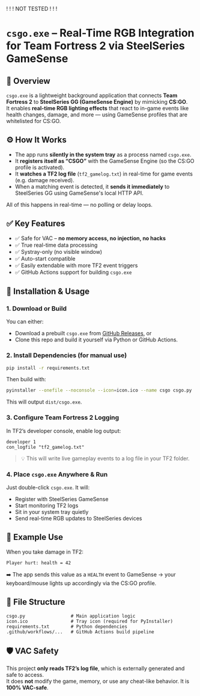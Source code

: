 ! ! ! NOT TESTED ! ! !

# `csgo.exe` – Real-Time RGB Integration for Team Fortress 2 via SteelSeries GameSense

## 🎯 Overview

`csgo.exe` is a lightweight background application that connects **Team Fortress 2** to **SteelSeries GG (GameSense Engine)** by mimicking **CS:GO**.  
It enables **real-time RGB lighting effects** that react to in-game events like health changes, damage, and more — using GameSense profiles that are whitelisted for CS:GO.

## ⚙️ How It Works

- The app runs **silently in the system tray** as a process named `csgo.exe`.
- It **registers itself as “CSGO”** with the GameSense Engine (so the CS:GO profile is activated).
- It **watches a TF2 log file** (`tf2_gamelog.txt`) in real-time for game events (e.g. damage received).
- When a matching event is detected, it **sends it immediately** to SteelSeries GG using GameSense's local HTTP API.

All of this happens in real-time — no polling or delay loops.

## ✅ Key Features

- ✅ Safe for VAC – **no memory access, no injection, no hacks**
- ✅ True real-time data processing
- ✅ Systray-only (no visible window)
- ✅ Auto-start compatible
- ✅ Easily extendable with more TF2 event triggers
- ✅ GitHub Actions support for building `csgo.exe`

## 🚀 Installation & Usage

### 1. **Download or Build**

You can either:
- Download a prebuilt `csgo.exe` from [GitHub Releases](#), or
- Clone this repo and build it yourself via Python or GitHub Actions.

### 2. **Install Dependencies (for manual use)**

```bash
pip install -r requirements.txt
```

Then build with:

```bash
pyinstaller --onefile --noconsole --icon=icon.ico --name csgo csgo.py
```

This will output `dist/csgo.exe`.

### 3. **Configure Team Fortress 2 Logging**

In TF2’s developer console, enable log output:

```
developer 1
con_logfile "tf2_gamelog.txt"
```

> 💡 This will write live gameplay events to a log file in your TF2 folder.

### 4. **Place `csgo.exe` Anywhere & Run**

Just double-click `csgo.exe`. It will:
- Register with SteelSeries GameSense
- Start monitoring TF2 logs
- Sit in your system tray quietly
- Send real-time RGB updates to SteelSeries devices

## 🧪 Example Use

When you take damage in TF2:

```log
Player hurt: health = 42
```

➡️ The app sends this value as a `HEALTH` event to GameSense → your keyboard/mouse lights up accordingly via the CS:GO profile.

## 📁 File Structure

```
csgo.py                 # Main application logic
icon.ico                # Tray icon (required for PyInstaller)
requirements.txt        # Python dependencies
.github/workflows/...   # GitHub Actions build pipeline
```

## 🛡️ VAC Safety

This project **only reads TF2’s log file**, which is externally generated and safe to access.  
It does **not** modify the game, memory, or use any cheat-like behavior. It is **100% VAC-safe**.
